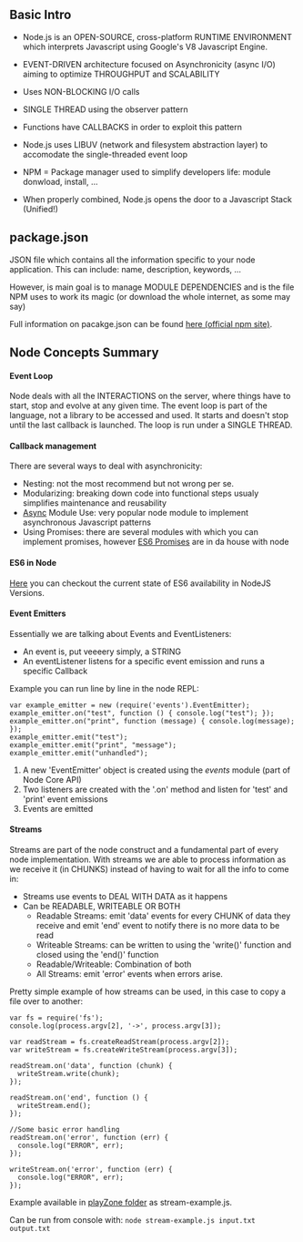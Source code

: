 ## Basic Intro

- Node.js is an OPEN-SOURCE, cross-platform RUNTIME ENVIRONMENT which interprets Javascript using Google's V8 Javascript Engine.

- EVENT-DRIVEN architecture focused on Asynchronicity (async I/O) aiming to optimize THROUGHPUT and SCALABILITY

- Uses NON-BLOCKING I/O calls

- SINGLE THREAD using the observer pattern

- Functions have CALLBACKS in order to exploit this pattern

- Node.js uses LIBUV (network and filesystem abstraction layer) to accomodate the single-threaded event loop

- NPM = Package manager used to simplify developers life: module donwload, install, ...

- When properly combined, Node.js opens the door to a Javascript Stack (Unified!)


## package.json

JSON file which contains all the information specific to your node application. This can include: name, description, keywords, ...

However, is main goal is to manage MODULE DEPENDENCIES and is the file NPM uses to work its magic (or download the whole internet, as some may say)

Full information on pacakge.json can be found [here (official npm site)](https://docs.npmjs.com/files/package.json).

## Node Concepts Summary

#### Event Loop

Node deals with all the INTERACTIONS on the server, where things have to start, stop and evolve at any given time. The event loop is part of the language, not a library to be accessed and used. It starts and doesn't stop until the last callback is launched. The loop is run under a SINGLE THREAD.

#### Callback management

There are several ways to deal with asynchronicity:

- Nesting: not the most recommend but not wrong per se.
- Modularizing: breaking down code into functional steps usualy simplifies maintenance and reusability
- [Async](https://github.com/caolan/async) Module Use: very popular node module to implement asynchronous Javascript patterns
- Using Promises: there are several modules with which you can implement promises, however [ES6 Promises](https://developer.mozilla.org/es/docs/Web/JavaScript/Referencia/Objetos_globales/Promesa) are in da house with node

#### ES6 in Node

[Here](http://node.green/) you can checkout the current state of ES6 availability in NodeJS Versions.

#### Event Emitters

Essentially we are talking about Events and EventListeners:

- An event is, put veeeery simply, a STRING
- An eventListener listens for a specific event emission and runs a specific Callback

Example you can run line by line in the node REPL:

```
var example_emitter = new (require('events').EventEmitter);
example_emitter.on("test", function () { console.log("test"); });
example_emitter.on("print", function (message) { console.log(message); });
example_emitter.emit("test");
example_emitter.emit("print", "message");
example_emitter.emit("unhandled");
```

1. A new 'EventEmitter' object is created using the *events* module (part of Node Core API)
2. Two listeners are created with the '.on' method and listen for 'test' and 'print' event emissions
3. Events are emitted

#### Streams

Streams are part of the node construct and a fundamental part of every node implementation. With streams we are able to process information as we receive it (in CHUNKS) instead of having to wait for all the info to come in:

- Streams use events to DEAL WITH DATA as it happens
- Can be READABLE, WRITEABLE OR BOTH
	- Readable Streams: emit 'data' events for every CHUNK of data they receive and emit 'end' event to notify there is no more data to be read
	- Writeable Streams: can be written to using the 'write()' function and closed using the 'end()' function
	- Readable/Writeable: Combination of both
	- All Streams: emit 'error' events when errors arise.

Pretty simple example of how streams can be used, in this case to copy a file over to another:

```
var fs = require('fs');
console.log(process.argv[2], '->', process.argv[3]);

var readStream = fs.createReadStream(process.argv[2]);
var writeStream = fs.createWriteStream(process.argv[3]);

readStream.on('data', function (chunk) {
  writeStream.write(chunk);
});

readStream.on('end', function () {
  writeStream.end();
});

//Some basic error handling
readStream.on('error', function (err) {
  console.log("ERROR", err);
});

writeStream.on('error', function (err) {
  console.log("ERROR", err);
});
```

Example available in [playZone folder](https://github.com/beeva-fernandobordallo/strongloop-prep-work/tree/master/Step%201/playZone) as stream-example.js.

Can be run from console with: `node stream-example.js input.txt output.txt`